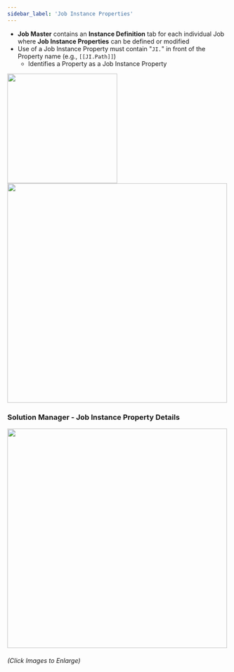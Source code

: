 ```yaml
---
sidebar_label: 'Job Instance Properties'
---
```


<!--
<figure>
    <audio
        controls
        src="audiobasic/JobInstanceProperties.mp3">
            Your browser does not support the
            <code>audio</code> element.
    </audio>
</figure>
-->

* **Job Master** contains an **Instance Definition** tab for each individual Job where **Job Instance Properties** can be defined or modified
* Use of a Job Instance Property must contain "```JI.```" in front of the Property name (e.g., ```[[JI.Path]]```)
    * Identifies a Property as a Job Instance Property

<a href="imgbasic/337.png" target="_blank"><img src="imgbasic/337.png" width="250"></img></a>  
<a href="imgbasic/338.png" target="_blank"><img src="imgbasic/338.png" width="500"></img></a>  

### Solution Manager - Job Instance Property Details

<a href="imgbasic/339.png" target="_blank"><img src="imgbasic/339.png" width="500"></img></a>

###### (Click Images to Enlarge)